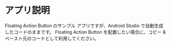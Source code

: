 # アプリ説明

Floating Action Button のサンプル アプリですが、Android Studio で自動生成したコードのままです。
Floating Action Button を配置したい場合に、コピー & ペースト元のコードとして利用してください。
